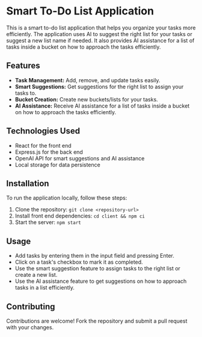 # Smart To-Do List Application

This is a smart to-do list application that helps you organize your tasks more efficiently. The application uses AI to suggest the right list for your tasks or suggest a new list name if needed. It also provides AI assistance for a list of tasks inside a bucket on how to approach the tasks efficiently.

## Features

- **Task Management:** Add, remove, and update tasks easily.
- **Smart Suggestions:** Get suggestions for the right list to assign your tasks to.
- **Bucket Creation:** Create new buckets/lists for your tasks.
- **AI Assistance:** Receive AI assistance for a list of tasks inside a bucket on how to approach the tasks efficiently.

## Technologies Used

- React for the front end
- Express.js for the back end
- OpenAI API for smart suggestions and AI assistance
- Local storage for data persistence

## Installation

To run the application locally, follow these steps:

1. Clone the repository: `git clone <repository-url>`
2. Install front end dependencies: `cd client && npm ci`
3. Start the server: `npm start`

## Usage

- Add tasks by entering them in the input field and pressing Enter.
- Click on a task's checkbox to mark it as completed.
- Use the smart suggestion feature to assign tasks to the right list or create a new list.
- Use the AI assistance feature to get suggestions on how to approach tasks in a list efficiently.

## Contributing

Contributions are welcome! Fork the repository and submit a pull request with your changes.

